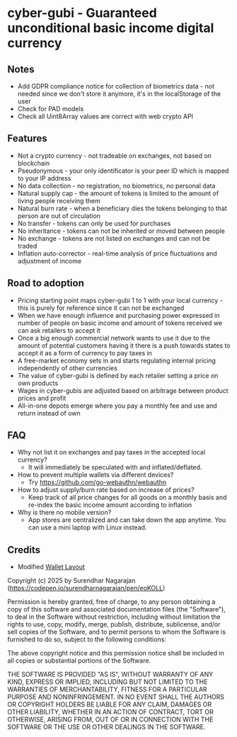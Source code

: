 # cyber-gubi - Guaranteed unconditional basic income digital currency

## Notes

+ Add GDPR compliance notice for collection of biometrics data - not needed since we don't store it anymore, it's in the localStorage of the user
+ Check for PAD models
+ Check all Uint8Array values are correct with web crypto API

## Features

+ Not a crypto currency - not tradeable on exchanges, not based on blockchain
+ Pseudonymous - your only identificator is your peer ID which is mapped to your IP address
+ No data collection - no registration, no biometrics, no personal data
+ Natural supply cap - the amount of tokens is limited to the amount of living people receiving them
+ Natural burn rate - when a beneficiary dies the tokens belonging to that person are out of circulation
+ No transfer - tokens can only be used for purchases
+ No inheritance - tokens can not be inherited or moved between people
+ No exchange - tokens are not listed on exchanges and can not be traded
+ Inflation auto-corrector - real-time analysis of price fluctuations and adjustment of income

## Road to adoption

+ Pricing starting point maps cyber-gubi 1 to 1 with your local currency - this is purely for reference since it can not be exchanged
+ When we have enough influence and purchasing power expressed in number of people on basic income and amount of tokens received we can ask retailers to accept it
+ Once a big enough commercial network wants to use it due to the amount of potential customers having it there is a push towards states to accept it as a form of currency to pay taxes in
+ A free-market economy sets in and starts regulating internal pricing independently of other currencies
+ The value of cyber-gubi is defined by each retailer setting a price on own products
+ Wages in cyber-gubis are adjusted based on arbitrage between product prices and profit
+ All-in-one depots emerge where you pay a monthly fee and use and return instead of own

## FAQ

+ Why not list it on exchanges and pay taxes in the accepted local currency?
    + It will immediately be speculated with and inflated/deflated.
+ How to prevent multiple wallets via different devices?
    + Try https://github.com/go-webauthn/webauthn
+ How to adjust supply/burn rate based on increase of prices?
    + Keep track of all price changes for all goods on a monthly basis and re-index the basic income amount according to inflation
+ Why is there no mobile version?
    + App stores are centralized and can take down the app anytime. You can use a mini laptop with Linux instead.

## Credits

+ Modified [Wallet Layout](https://codepen.io/surendharnagarajan/pen/eoKOLL)

Copyright (c) 2025 by Surendhar Nagarajan (https://codepen.io/surendharnagarajan/pen/eoKOLL)

Permission is hereby granted, free of charge, to any person obtaining a copy of this software and associated documentation files (the "Software"), to deal in the Software without restriction, including without limitation the rights to use, copy, modify, merge, publish, distribute, sublicense, and/or sell copies of the Software, and to permit persons to whom the Software is furnished to do so, subject to the following conditions:

The above copyright notice and this permission notice shall be included in all copies or substantial portions of the Software.

THE SOFTWARE IS PROVIDED "AS IS", WITHOUT WARRANTY OF ANY KIND, EXPRESS OR IMPLIED, INCLUDING BUT NOT LIMITED TO THE WARRANTIES OF MERCHANTABILITY, FITNESS FOR A PARTICULAR PURPOSE AND NONINFRINGEMENT. IN NO EVENT SHALL THE AUTHORS OR COPYRIGHT HOLDERS BE LIABLE FOR ANY CLAIM, DAMAGES OR OTHER LIABILITY, WHETHER IN AN ACTION OF CONTRACT, TORT OR OTHERWISE, ARISING FROM, OUT OF OR IN CONNECTION WITH THE SOFTWARE OR THE USE OR OTHER DEALINGS IN THE SOFTWARE.